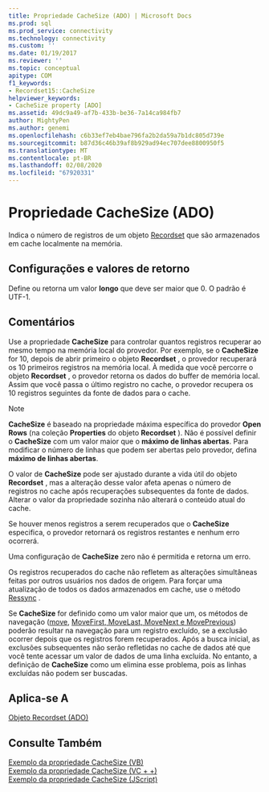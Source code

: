 ```yaml
---
title: Propriedade CacheSize (ADO) | Microsoft Docs
ms.prod: sql
ms.prod_service: connectivity
ms.technology: connectivity
ms.custom: ''
ms.date: 01/19/2017
ms.reviewer: ''
ms.topic: conceptual
apitype: COM
f1_keywords:
- Recordset15::CacheSize
helpviewer_keywords:
- CacheSize property [ADO]
ms.assetid: 49dc9a49-af7b-433b-be36-7a14ca984fb7
author: MightyPen
ms.author: genemi
ms.openlocfilehash: c6b33ef7eb4bae796fa2b2da59a7b1dc805d739e
ms.sourcegitcommit: b87d36c46b39af8b929ad94ec707dee8800950f5
ms.translationtype: MT
ms.contentlocale: pt-BR
ms.lasthandoff: 02/08/2020
ms.locfileid: "67920331"
---
```

# <a name="cachesize-property-ado"></a>Propriedade CacheSize (ADO)
Indica o número de registros de um objeto [Recordset](../../../ado/reference/ado-api/recordset-object-ado.md) que são armazenados em cache localmente na memória.  
  
## <a name="settings-and-return-values"></a>Configurações e valores de retorno  
 Define ou retorna um valor **longo** que deve ser maior que 0. O padrão é UTF-1.  
  
## <a name="remarks"></a>Comentários  
 Use a propriedade **CacheSize** para controlar quantos registros recuperar ao mesmo tempo na memória local do provedor. Por exemplo, se o **CacheSize** for 10, depois de abrir primeiro o objeto **Recordset** , o provedor recuperará os 10 primeiros registros na memória local. À medida que você percorre o objeto **Recordset** , o provedor retorna os dados do buffer de memória local. Assim que você passa o último registro no cache, o provedor recupera os 10 registros seguintes da fonte de dados para o cache.  
  
> [!NOTE]
>  **CacheSize** é baseado na propriedade máxima específica do provedor **Open Rows** (na coleção **Properties** do objeto **Recordset** ). Não é possível definir o **CacheSize** com um valor maior que o **máximo de linhas abertas**. Para modificar o número de linhas que podem ser abertas pelo provedor, defina **máximo de linhas abertas**.  
  
 O valor de **CacheSize** pode ser ajustado durante a vida útil do objeto **Recordset** , mas a alteração desse valor afeta apenas o número de registros no cache após recuperações subsequentes da fonte de dados. Alterar o valor da propriedade sozinha não alterará o conteúdo atual do cache.  
  
 Se houver menos registros a serem recuperados que o **CacheSize** especifica, o provedor retornará os registros restantes e nenhum erro ocorrerá.  
  
 Uma configuração de **CacheSize** zero não é permitida e retorna um erro.  
  
 Os registros recuperados do cache não refletem as alterações simultâneas feitas por outros usuários nos dados de origem. Para forçar uma atualização de todos os dados armazenados em cache, use o método [Ressync](../../../ado/reference/ado-api/resync-method.md) .  
  
 Se **CacheSize** for definido como um valor maior que um, os métodos de navegação ([move](../../../ado/reference/ado-api/move-method-ado.md), [MoveFirst, MoveLast, MoveNext e MovePrevious](../../../ado/reference/ado-api/movefirst-movelast-movenext-and-moveprevious-methods-ado.md)) poderão resultar na navegação para um registro excluído, se a exclusão ocorrer depois que os registros forem recuperados. Após a busca inicial, as exclusões subsequentes não serão refletidas no cache de dados até que você tente acessar um valor de dados de uma linha excluída. No entanto, a definição de **CacheSize** como um elimina esse problema, pois as linhas excluídas não podem ser buscadas.  
  
## <a name="applies-to"></a>Aplica-se A  
 [Objeto Recordset (ADO)](../../../ado/reference/ado-api/recordset-object-ado.md)  
  
## <a name="see-also"></a>Consulte Também  
 [Exemplo da propriedade CacheSize (VB)](../../../ado/reference/ado-api/cachesize-property-example-vb.md)   
 [Exemplo da propriedade CacheSize (VC + +)](../../../ado/reference/ado-api/cachesize-property-example-vc.md)   
 [Exemplo da propriedade CacheSize (JScript)](../../../ado/reference/ado-api/cachesize-property-example-jscript.md)
